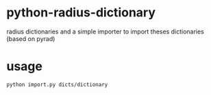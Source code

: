 # python-radius-dictionary
radius dictionaries and a simple importer to import theses dictionaries (based on pyrad)

# usage
`python import.py dicts/dictionary`
